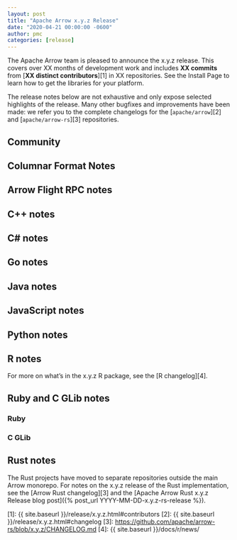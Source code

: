 ```yaml
---
layout: post
title: "Apache Arrow x.y.z Release"
date: "2020-04-21 00:00:00 -0600"
author: pmc
categories: [release]
---
```

<!--
{% comment %}
Licensed to the Apache Software Foundation (ASF) under one or more
contributor license agreements.  See the NOTICE file distributed with
this work for additional information regarding copyright ownership.
The ASF licenses this file to you under the Apache License, Version 2.0
(the "License"); you may not use this file except in compliance with
the License.  You may obtain a copy of the License at

http://www.apache.org/licenses/LICENSE-2.0

Unless required by applicable law or agreed to in writing, software
distributed under the License is distributed on an "AS IS" BASIS,
WITHOUT WARRANTIES OR CONDITIONS OF ANY KIND, either express or implied.
See the License for the specific language governing permissions and
limitations under the License.
{% endcomment %}
-->

<!--

To use this template:

* Copy this template file to the _posts directory, naming it YYYY-MM-DD-x.y.z-release.md
* Replace all instances of "x.y.z" with the current release number
* Update the date in the front matter
* Update the URL of the Apache Arrow Rust release blog post after it is posted
* Update all "XX" values with the appropriate numbers (you can get the resolved issues and contributors count from `_release/x.y.z.md`)
* Fill in the various sections below. Note that the audience is the broader user community, not Arrow developers, so please write clearly using terms they will understand and care about. Delete any sections that don't have any content (as in, there are no changes to announce)
* Delete this introductory comment

 -->


The Apache Arrow team is pleased to announce the x.y.z release. This covers
over XX months of development work and includes **XX commits** from
[**XX distinct contributors**][1] in XX repositories. See the Install Page to
learn how to get the libraries for your platform.

The release notes below are not exhaustive and only expose selected highlights
of the release. Many other bugfixes and improvements have been made: we refer
you to the complete changelogs for the [`apache/arrow`][2] and
[`apache/arrow-rs`][3] repositories.

## Community

<!-- Acknowledge and link to any new committers and PMC members since the last release. See previous release announcements for examples. -->

## Columnar Format Notes

## Arrow Flight RPC notes

## C++ notes

## C# notes

## Go notes

## Java notes

## JavaScript notes

## Python notes

## R notes


For more on what’s in the x.y.z R package, see the [R changelog][4].

## Ruby and C GLib notes

### Ruby

### C GLib

## Rust notes

The Rust projects have moved to separate repositories outside the
main Arrow monorepo. For notes on the x.y.z release of the Rust
implementation, see the [Arrow Rust changelog][3] and the
[Apache Arrow Rust x.y.z Release blog post]({% post_url YYYY-MM-DD-x.y.z-rs-release %}).

[1]: {{ site.baseurl }}/release/x.y.z.html#contributors
[2]: {{ site.baseurl }}/release/x.y.z.html#changelog
[3]: https://github.com/apache/arrow-rs/blob/x.y.z/CHANGELOG.md
[4]: {{ site.baseurl }}/docs/r/news/
